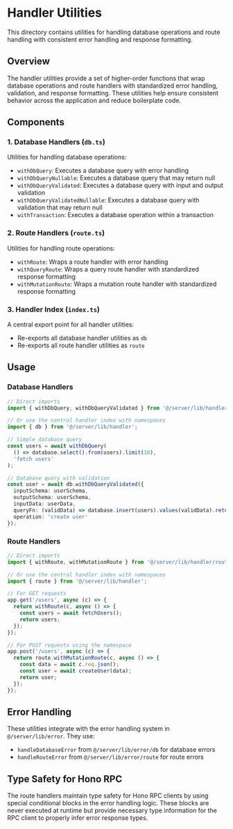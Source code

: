 # Handler Utilities

This directory contains utilities for handling database operations and route handling with consistent error handling and response formatting.

## Overview

The handler utilities provide a set of higher-order functions that wrap database operations and route handlers with standardized error handling, validation, and response formatting. These utilities help ensure consistent behavior across the application and reduce boilerplate code.

## Components

### 1. Database Handlers (`db.ts`)

Utilities for handling database operations:

- `withDbQuery`: Executes a database query with error handling
- `withDbQueryNullable`: Executes a database query that may return null
- `withDbQueryValidated`: Executes a database query with input and output validation
- `withDbQueryValidatedNullable`: Executes a database query with validation that may return null
- `withTransaction`: Executes a database operation within a transaction

### 2. Route Handlers (`route.ts`)

Utilities for handling route operations:

- `withRoute`: Wraps a route handler with error handling
- `withQueryRoute`: Wraps a query route handler with standardized response formatting
- `withMutationRoute`: Wraps a mutation route handler with standardized response formatting

### 3. Handler Index (`index.ts`)

A central export point for all handler utilities:

- Re-exports all database handler utilities as `db`
- Re-exports all route handler utilities as `route`

## Usage

### Database Handlers

```typescript
// Direct imports
import { withDbQuery, withDbQueryValidated } from '@/server/lib/handler/db';

// Or use the central handler index with namespaces
import { db } from '@/server/lib/handler';

// Simple database query
const users = await withDbQuery(
  () => database.select().from(users).limit(10),
  'fetch users'
);

// Database query with validation
const user = await db.withDbQueryValidated({
  inputSchema: userSchema,
  outputSchema: userSchema,
  inputData: userData,
  queryFn: (validData) => database.insert(users).values(validData).returning(),
  operation: 'create user'
});
```

### Route Handlers

```typescript
// Direct imports
import { withRoute, withMutationRoute } from '@/server/lib/handler/route';

// Or use the central handler index with namespaces
import { route } from '@/server/lib/handler';

// For GET requests
app.get('/users', async (c) => {
  return withRoute(c, async () => {
    const users = await fetchUsers();
    return users;
  });
});

// For POST requests using the namespace
app.post('/users', async (c) => {
  return route.withMutationRoute(c, async () => {
    const data = await c.req.json();
    const user = await createUser(data);
    return user;
  });
});
```

## Error Handling

These utilities integrate with the error handling system in `@/server/lib/error`. They use:

- `handleDatabaseError` from `@/server/lib/error/db` for database errors
- `handleRouteError` from `@/server/lib/error/route` for route errors

## Type Safety for Hono RPC

The route handlers maintain type safety for Hono RPC clients by using special conditional blocks in the error handling logic. These blocks are never executed at runtime but provide necessary type information for the RPC client to properly infer error response types.

